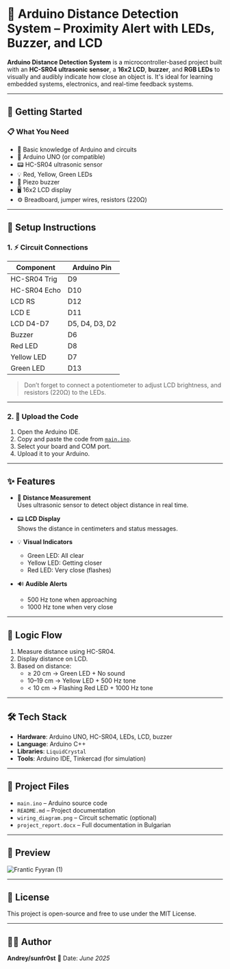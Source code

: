 # 🔧 Arduino Distance Detection System – Proximity Alert with LEDs, Buzzer, and LCD

**Arduino Distance Detection System** is a microcontroller-based project built with an **HC-SR04 ultrasonic sensor**, a **16x2 LCD**, **buzzer**, and **RGB LEDs** to visually and audibly indicate how close an object is. It's ideal for learning embedded systems, electronics, and real-time feedback systems.

---

## 🚀 Getting Started

### 📋 What You Need
- 🧠 Basic knowledge of Arduino and circuits
- 🔌 Arduino UNO (or compatible)
- 📟 HC-SR04 ultrasonic sensor
- 💡 Red, Yellow, Green LEDs
- 📢 Piezo buzzer
- 🖥 16x2 LCD display
- ⚙️ Breadboard, jumper wires, resistors (220Ω)

---

## 🔧 Setup Instructions

### 1. ⚡ Circuit Connections

| Component     | Arduino Pin     |
|---------------|-----------------|
| HC-SR04 Trig  | D9              |
| HC-SR04 Echo  | D10             |
| LCD RS        | D12             |
| LCD E         | D11             |
| LCD D4-D7     | D5, D4, D3, D2  |
| Buzzer        | D6              |
| Red LED       | D8              |
| Yellow LED    | D7              |
| Green LED     | D13             |

> Don’t forget to connect a potentiometer to adjust LCD brightness, and resistors (220Ω) to the LEDs.

---

### 2. 💾 Upload the Code

1. Open the Arduino IDE.
2. Copy and paste the code from [`main.ino`](#).
3. Select your board and COM port.
4. Upload it to your Arduino.

---

## ✨ Features

- 🧠 **Distance Measurement**  
  Uses ultrasonic sensor to detect object distance in real time.

- 📟 **LCD Display**  
  Shows the distance in centimeters and status messages.

- 💡 **Visual Indicators**  
  - Green LED: All clear  
  - Yellow LED: Getting closer  
  - Red LED: Very close (flashes)

- 🔊 **Audible Alerts**  
  - 500 Hz tone when approaching  
  - 1000 Hz tone when very close

---

## 🧠 Logic Flow

1. Measure distance using HC-SR04.
2. Display distance on LCD.
3. Based on distance:
   - ≥ 20 cm → Green LED + No sound
   - 10–19 cm → Yellow LED + 500 Hz tone
   - < 10 cm → Flashing Red LED + 1000 Hz tone

---

## 🛠️ Tech Stack

- **Hardware**: Arduino UNO, HC-SR04, LEDs, LCD, buzzer  
- **Language**: Arduino C++  
- **Libraries**: `LiquidCrystal`  
- **Tools**: Arduino IDE, Tinkercad (for simulation)

---

## 📁 Project Files

- `main.ino` – Arduino source code  
- `README.md` – Project documentation  
- `wiring_diagram.png` – Circuit schematic (optional)  
- `project_report.docx` – Full documentation in Bulgarian

---

## 📸 Preview

![Frantic Fyyran (1)](https://github.com/user-attachments/assets/64e89bd3-080d-4356-8001-453fbb0558dd)


---

## 🧾 License

This project is open-source and free to use under the MIT License.

---

## 👨‍🎓 Author

**Andrey/sunfr0st** 
📆 Date: *June 2025*
